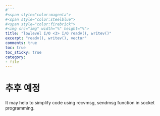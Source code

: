 ```yaml
---
#```
#<span style="color:magenta">
#<span style="color:steelblue">
#<span style="color:firebrick">
#<img src="img" width="%" height="%">
title: "lowlevel I/O <3> I/O readv(), writev()"
excerpt: "readv(), writev(), vector"
comments: true
toc: true
toc_sticky: true
category:
- file
---
```

# 추후 예정
It may help to simplify code using recvmsg, sendmsg function in socket programming.
